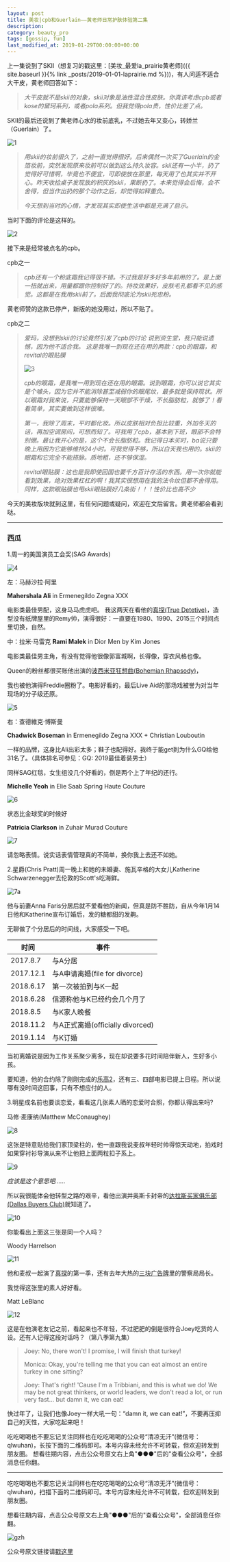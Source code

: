 ```yaml
---
layout: post
title: 美妆|cpb和Guerlain——黄老师日常护肤体验第二集 
description: 
category: beauty_pro
tags: [gossip, fun]
last_modified_at: 2019-01-29T00:00:00+00:00
---
```


上一集说到了SKII（想复习的戳这里：[美妆_最爱la_prairie黄老师]({{ site.baseurl }}{% link _posts/2019-01-01-laprairie.md %}))，有人问适不适合大干皮，黄老师回答如下：

> *大干皮就不是skii的对象，skii对象是油性混合性皮肤。你真该考虑cpb或者kose的黛珂系列，或者pola系列。但我觉得pola贵，性价比差了点。*

SKII的最后还说到了黄老师心水的妆前底乳，不过她去年又变心，转娇兰（Guerlain）了。

![1](/../assets/img/2019-01-29/1.jpg)

> *用skii的妆前很久了，之前一直觉得很好。后来偶然一次买了Guerlain的金箔妆前，突然发现原来妆前可以做到这么持久妆容。skii还有一小半，扔了觉得好可惜啊，毕竟也不便宜，可即使放在那里，每天用了也其实并不开心。昨天收拾桌子发现放的积灰的skii，果断扔了。本来觉得会后悔，会不舍得，但当作出扔的那个动作之后，却觉得如释重负。*
> 
> *今天想到当时的心情，才发现其实即使生活中都是充满了启示。*

当时下面的评论是这样的。

![2](/../assets/img/2019-01-29/2.jpg)


接下来是经常被点名的cpb。
 
cpb之一

> *cpb还有一个粉底霜我记得很不错。不过我是好多好多年前用的了。是上面一扭就出来，用量都跟你控制好了的。持妆效果好，皮肤毛孔都看不见的感觉。这都是在我用skii前了。后面我彻底沦为skii死忠粉。*

黄老师赞的这款已停产，新版的她没用过，所以不贴了。

cpb之二

> *爱玛，没想到skii的讨论竟然引发了cpb的讨论*
> *说到资生堂，我只能说遗憾，因为他不适合我。*
> *这是我唯一到现在还在用的两款：cpb的眼霜，和revital的眼贴膜*
> 
> ![3](/../assets/img/2019-01-29/3.jpg)
> 
> *cpb的眼霜，是我唯一用到现在还在用的眼霜。说到眼霜，你可以说它其实是个噱头，因为它并不能消除甚至减弱你的眼尾纹，最多就是保持现状。所以眼霜对我来说，只要能够保持一天眼部不干燥，不长脂肪粒，就够了！看看简单，其实要做到这样很难。*
> 
> *第一，我除了周末，平时都化妆。所以皮肤相对负担比较重，外加冬天的话，再加空调房间，可想而知了。可我用了cpb，基本到下班，眼部不会特别绷。最让我开心的是，这个不会长脂肪粒。我记得日本买时，ba说只要晚上用因为它能够维持24小时。可我觉得不够，所以白天我也用的。skii的眼霜和它完全不能搭脉。质地粗，还不够保湿。*
> 
> *revital眼贴膜：这也是我即使回国也要千方百计存活的东西。用一次你就能看到效果，绝对效果杠杠的啊！我其实很想用在我的法令纹但都不舍得用。同样，这款眼贴膜也甩skii眼贴膜好几条街！！！性价比也高不少*

今天的美妆版块就到这里，有任何问题或疑问，欢迎在文后留言。黄老师都会看到哒。

<hr>

### __西瓜__

1.周一的美国演员工会奖(SAG Awards)

![4](/../assets/img/2019-01-29/4.jpg)

左：马赫沙拉·阿里

**Mahershala Ali** in Ermenegildo Zegna XXX

电影类最佳男配，这身马马虎虎吧。
我这两天在看他的[真探(True Detetive)](https://en.wikipedia.org/wiki/True_Detective)，造型没有纸牌屋里的Remy帅，演得很好：一直要在1980、1990、2015三个时间点里切换，自然。
 

中：拉米·马雷克
**Rami Malek** in Dior Men by Kim Jones

电影类最佳男主角，有没有觉得他很像郭富城啊，长得像，穿衣风格也像。

Queen的粉丝都很买账他出演的[波西米亚狂想曲(Bohemian Rhapsody)](https://en.wikipedia.org/wiki/Bohemian_Rhapsody_(film))，

我也被他演得Freddie圈粉了。电影好看的，最后Live Aid的那场戏被誉为对当年现场的分子级还原。

![5](/../assets/img/2019-01-29/5.jpg)

右：查德維克·博斯曼

**Chadwick Boseman** in Ermenegildo Zegna XXX + Christian Louboutin

一样的品牌，这身比Ali出彩太多；鞋子也配得好。我终于能get到为什么GQ给他31名了。（具体排名可参见：GQ: 2019最佳着装男士）
 
同样SAG红毯，女生组没几个好看的，倒是两个上了年纪的还行。

**Michelle Yeoh** in Elie Saab Spring Haute Couture

![6](/../assets/img/2019-01-29/6.jpg)

状态比金球奖的时候好
 
**Patricia Clarkson** in Zuhair Murad Couture

![7](/../assets/img/2019-01-29/7.jpg)

请忽略表情。说实话表情管理真的不简单，换你我上去还不如她。
 
2.星爵(Chris Pratt)周一晚上和她的未婚妻、施瓦辛格的大女儿Katherine Schwarzenegger去伦敦的Scott's吃海鲜。

![7a](/../assets/img/2019-01-29/7a.jpg)

他与前妻Anna Faris分居后就不爱看他的新闻，但真是防不胜防，自从今年1月14日他和Katherine宣布订婚后，发的糖都甜的发齁。

无聊做了个分居后的时间线，大家感受一下吧。

|时间|事件|
|--|--|
|2017.8.7|与A分居|
|2017.12.1|与A申请离婚(file for divorce)|
|2018.6.17|第一次被拍到与K一起|
|2018.6.28|信源称他与K已经约会几个月了|
|2018.8.5|与K家人晚餐|
|2018.11.2|与A正式离婚(officially divorced)|
|2019.1.14|与K订婚|

当初离婚说是因为工作关系聚少离多，现在却说要多花时间陪伴新人，生好多小孩。

要知道，他的合约除了刚刚完成的[乐高2](https://zh.wikipedia.org/wiki/%E6%A8%82%E9%AB%98%E7%8E%A9%E9%9B%BB%E5%BD%B12)，还有三、四部电影已提上日程。所以说哪有没时间这回事，只有不想应付的人。
 
3.明星成名前也要谈恋爱，看看这几张素人晒的恋爱时合照，你都认得出来吗?
 
马修·麦康纳(Matthew McConaughey)

![8](/../assets/img/2019-01-29/8.jpg)

这张是特意贴给我们家顶梁柱的，他一直跟我说麦叔年轻时帅得惊天动地，拍戏时如果穿衬衫导演从来不让他把上面两粒扣子系上。

![9](/../assets/img/2019-01-29/9.jpg)

*应该是这个意思吧……*

所以我很能体会他转型之路的艰辛，看他出演并奥斯卡封帝的[达拉斯买家俱乐部(Dallas Buyers Club)](https://en.wikipedia.org/wiki/Dallas_Buyers_Club)就知道了。

![10](/../assets/img/2019-01-29/10.jpg)

你能看出上面这三张是同一个人吗？
 
Woody Harrelson

![11](/../assets/img/2019-01-29/11.jpg)

他和麦叔一起演了[真探](https://en.wikipedia.org/wiki/True_Detective)的第一季，还有去年大热的[三块广告牌](https://zh.wikipedia.org/zh/%E4%B8%89%E5%9D%97%E5%B9%BF%E5%91%8A%E7%89%8C)里的警察局局长。

我觉得这张里的素人好好看。
 

Matt LeBlanc

![12](/../assets/img/2019-01-29/12.jpg)

这是在他演老友记之前，看起来也不年轻，不过肥肥的倒是很符合Joey吃货的人设。还有人记得这段对话吗？（第八季第九集）

> Joey:
> No, there won't! I promise, I will finish that turkey!
>  
> Monica:
> Okay, you're telling me that you can eat almost an entire turkey in one sitting?
>  
> Joey:
> That's right! 'Cause I'm a Tribbiani, and this is what we do! We may be not great thinkers, or world leaders, we don't read a lot, or run very fast... but damn it, we can eat!

快过年了，让我们也像Joey一样大吼一句：“damn it, we can eat!”，不要再压抑自己的天性，大家吃起来吧！


吃吃喝喝也不要忘记关注同样也在吃吃喝喝的公众号“清凉无汗”(微信号：qlwuhan)，长按下面的二维码即可。本号内容未经允许不可转载，但欢迎转发到朋友圈。
想看往期内容，点击公众号原文右上角"●●●"后的"查看公众号"，全部消息任你翻。

<hr>


吃吃喝喝也不要忘记关注同样也在吃吃喝喝的公众号“清凉无汗”(微信号：qlwuhan)，扫描下面的二维码即可。本号内容未经允许不可转载，但欢迎转发到朋友圈。

想看往期内容，点击公众号原文右上角"●●●"后的"查看公众号"，全部消息任你翻。

![gzh](/../assets/img/gzh.png)

公众号原文链接请[戳这里](https://mp.weixin.qq.com/s/op0JT9epfvX5QiMRcFPXYg)